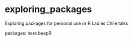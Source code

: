 # exploring_packages
Exploring packages for personal use or R Ladies Chile talks

packages:
here
beepR
